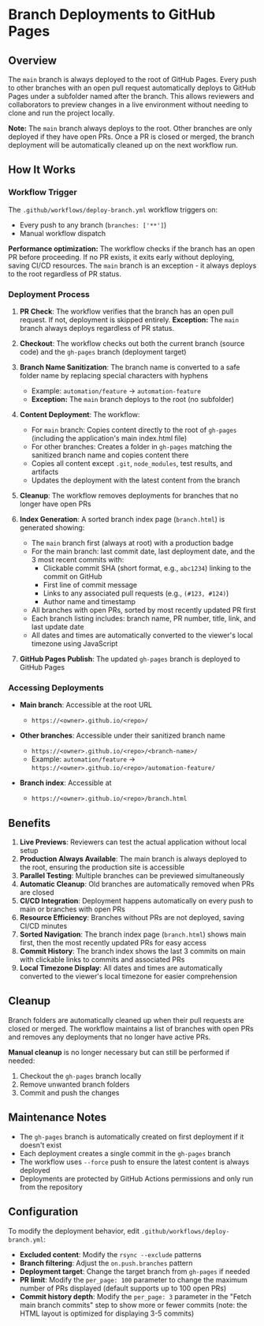 # Branch Deployments to GitHub Pages

## Overview

The `main` branch is always deployed to the root of GitHub Pages. Every push to other branches with an open pull request automatically deploys to GitHub Pages under a subfolder named after the branch. This allows reviewers and collaborators to preview changes in a live environment without needing to clone and run the project locally.

**Note:** The `main` branch always deploys to the root. Other branches are only deployed if they have open PRs. Once a PR is closed or merged, the branch deployment will be automatically cleaned up on the next workflow run.

## How It Works

### Workflow Trigger

The `.github/workflows/deploy-branch.yml` workflow triggers on:
- Every push to any branch (`branches: ['**']`)
- Manual workflow dispatch

**Performance optimization:** The workflow checks if the branch has an open PR before proceeding. If no PR exists, it exits early without deploying, saving CI/CD resources. The `main` branch is an exception - it always deploys to the root regardless of PR status.

### Deployment Process

1. **PR Check**: The workflow verifies that the branch has an open pull request. If not, deployment is skipped entirely. **Exception:** The `main` branch always deploys regardless of PR status.

2. **Checkout**: The workflow checks out both the current branch (source code) and the `gh-pages` branch (deployment target)

3. **Branch Name Sanitization**: The branch name is converted to a safe folder name by replacing special characters with hyphens
   - Example: `automation/feature` → `automation-feature`
   - **Exception:** The `main` branch deploys to the root (no subfolder)

4. **Content Deployment**: The workflow:
   - For `main` branch: Copies content directly to the root of `gh-pages` (including the application's main index.html file)
   - For other branches: Creates a folder in `gh-pages` matching the sanitized branch name and copies content there
   - Copies all content except `.git`, `node_modules`, test results, and artifacts
   - Updates the deployment with the latest content from the branch

5. **Cleanup**: The workflow removes deployments for branches that no longer have open PRs

6. **Index Generation**: A sorted branch index page (`branch.html`) is generated showing:
   - The `main` branch first (always at root) with a production badge
   - For the main branch: last commit date, last deployment date, and the 3 most recent commits with:
     - Clickable commit SHA (short format, e.g., `abc1234`) linking to the commit on GitHub
     - First line of commit message
     - Links to any associated pull requests (e.g., `(#123, #124)`)
     - Author name and timestamp
   - All branches with open PRs, sorted by most recently updated PR first
   - Each branch listing includes: branch name, PR number, title, link, and last update date
   - All dates and times are automatically converted to the viewer's local timezone using JavaScript

7. **GitHub Pages Publish**: The updated `gh-pages` branch is deployed to GitHub Pages

### Accessing Deployments

- **Main branch**: Accessible at the root URL
  - `https://<owner>.github.io/<repo>/`

- **Other branches**: Accessible under their sanitized branch name
  - `https://<owner>.github.io/<repo>/<branch-name>/`
  - Example: `automation/feature` → `https://<owner>.github.io/<repo>/automation-feature/`

- **Branch index**: Accessible at
  - `https://<owner>.github.io/<repo>/branch.html`

## Benefits

1. **Live Previews**: Reviewers can test the actual application without local setup
2. **Production Always Available**: The main branch is always deployed to the root, ensuring the production site is accessible
3. **Parallel Testing**: Multiple branches can be previewed simultaneously
4. **Automatic Cleanup**: Old branches are automatically removed when PRs are closed
5. **CI/CD Integration**: Deployment happens automatically on every push to main or branches with open PRs
6. **Resource Efficiency**: Branches without PRs are not deployed, saving CI/CD minutes
7. **Sorted Navigation**: The branch index page (`branch.html`) shows main first, then the most recently updated PRs for easy access
8. **Commit History**: The branch index shows the last 3 commits on main with clickable links to commits and associated PRs
9. **Local Timezone Display**: All dates and times are automatically converted to the viewer's local timezone for easier comprehension

## Cleanup

Branch folders are automatically cleaned up when their pull requests are closed or merged. The workflow maintains a list of branches with open PRs and removes any deployments that no longer have active PRs.

**Manual cleanup** is no longer necessary but can still be performed if needed:

1. Checkout the `gh-pages` branch locally
2. Remove unwanted branch folders
3. Commit and push the changes

## Maintenance Notes

- The `gh-pages` branch is automatically created on first deployment if it doesn't exist
- Each deployment creates a single commit in the `gh-pages` branch
- The workflow uses `--force` push to ensure the latest content is always deployed
- Deployments are protected by GitHub Actions permissions and only run from the repository

## Configuration

To modify the deployment behavior, edit `.github/workflows/deploy-branch.yml`:

- **Excluded content**: Modify the `rsync --exclude` patterns
- **Branch filtering**: Adjust the `on.push.branches` pattern
- **Deployment target**: Change the target branch from `gh-pages` if needed
- **PR limit**: Modify the `per_page: 100` parameter to change the maximum number of PRs displayed (default supports up to 100 open PRs)
- **Commit history depth**: Modify the `per_page: 3` parameter in the "Fetch main branch commits" step to show more or fewer commits (note: the HTML layout is optimized for displaying 3-5 commits)
